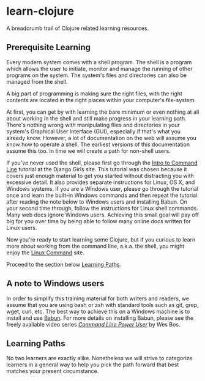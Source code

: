 # learn-clojure
A breadcrumb trail of Clojure related learning resources.

## Prerequisite Learning

Every modern system comes with a shell program. The shell is a program which allows the user to initiate, monitor and manage the running of other programs on the system. The system's files and directories can also be managed from the shell.

A big part of programming is making sure the right files, with the right contents are located in the right places within your computer's file-system.

At first, you can get by with learning the bare minimum or even nothing at all about working in the shell and still make progress in your learning path. There's nothing wrong with manipulating files and directories in your system's Graphical User Interface (GUI), especially if that's what you already know. However, a lot of documentation on the web will assume you know how to operate a shell. The earliest versions of this documentation assume this too. In time we will create a path for non-shell users.

If you've never used the shell, please first go through the [Intro to Command Line](https://tutorial.djangogirls.org/en/intro_to_command_line/) tutorial at the Django Girls site. This tutorial was chosen because it covers just enough material to get you started without distracting you with excessive detail. It also provides separate instructions for Linux, OS X, and Windows systems. If you are a Windows user, please go through the tutorial once and learn the built-in Windows commands and then repeat the tutorial after reading the note below to Windows users and installing Babun. On your second time through, follow the instructions for Linux shell commands. Many web docs ignore Windows users. Achieving this small goal will pay off big for you over time by being able to follow many online docs written for Linux users.

Now you're ready to start learning some Clojure, but if you curious to learn more about working from the command line, a.k.a. the shell, you might enjoy the [Linux Command](http://linuxcommand.org/lc3_lts0050.php) site.

Proceed to the section below [Learning Paths](#learning-paths).


## A note to Windows users
In order to simplify this training material for both writers and readers, we assume that you are using bash or zsh with standard tools such as git, grep, wget, curl, etc. The best way to achieve this on a Windows machine is to install and use [Babun](http://babun.github.io/). For more details on installing Babun, please see the freely available video series *[Command Line Power User](https://youtu.be/rl7PzPAZDyY)* by Wes Bos. 


## Learning Paths

No two learners are exactly alike. Nonetheless we will strive to categorize learners in a general way to help you pick the path forward that best matches your present circumstance.




